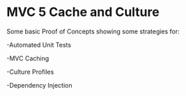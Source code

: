 # MVC 5 Cache and Culture
Some basic Proof of Concepts showing some strategies for:

  -Automated Unit Tests
  
  -MVC Caching
  
  -Culture Profiles
  
  -Dependency Injection
